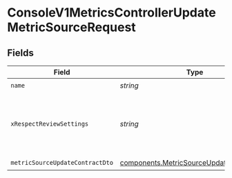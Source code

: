 # ConsoleV1MetricsControllerUpdateMetricSourceRequest


## Fields

| Field                                                                                                | Type                                                                                                 | Required                                                                                             | Description                                                                                          |
| ---------------------------------------------------------------------------------------------------- | ---------------------------------------------------------------------------------------------------- | ---------------------------------------------------------------------------------------------------- | ---------------------------------------------------------------------------------------------------- |
| `name`                                                                                               | *string*                                                                                             | :heavy_check_mark:                                                                                   | name                                                                                                 |
| `xRespectReviewSettings`                                                                             | *string*                                                                                             | :heavy_minus_sign:                                                                                   | Optional header to respect review settings for mutation endpoints.                                   |
| `metricSourceUpdateContractDto`                                                                      | [components.MetricSourceUpdateContractDto](../../models/components/metricsourceupdatecontractdto.md) | :heavy_check_mark:                                                                                   | N/A                                                                                                  |